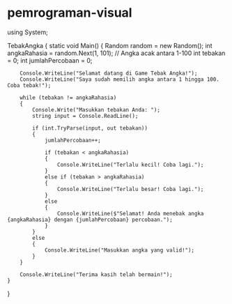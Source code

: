 # pemrograman-visual
using System;

TebakAngka
{
    static void Main()
    {
        Random random = new Random();
        int angkaRahasia = random.Next(1, 101); // Angka acak antara 1-100
        int tebakan = 0;
        int jumlahPercobaan = 0;

        Console.WriteLine("Selamat datang di Game Tebak Angka!");
        Console.WriteLine("Saya sudah memilih angka antara 1 hingga 100. Coba tebak!");

        while (tebakan != angkaRahasia)
        {
            Console.Write("Masukkan tebakan Anda: ");
            string input = Console.ReadLine();

            if (int.TryParse(input, out tebakan))
            {
                jumlahPercobaan++;
                
                if (tebakan < angkaRahasia)
                {
                    Console.WriteLine("Terlalu kecil! Coba lagi.");
                }
                else if (tebakan > angkaRahasia)
                {
                    Console.WriteLine("Terlalu besar! Coba lagi.");
                }
                else
                {
                    Console.WriteLine($"Selamat! Anda menebak angka {angkaRahasia} dengan {jumlahPercobaan} percobaan.");
                }
            }
            else
            {
                Console.WriteLine("Masukkan angka yang valid!");
            }
        }

        Console.WriteLine("Terima kasih telah bermain!");
    }
}
